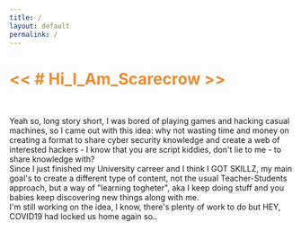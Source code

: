 ```yaml
---
title: /
layout: default
permalink: /
---
```


<h1 style="color:#e78d32"><< # Hi_I_Am_Scarecrow >></h1><br>
<p>Yeah so, long story short, I was bored of playing games and hacking casual machines, so I came out with this idea: why not wasting time and money on creating a format to share cyber security knowledge and create a web of interested hackers - I know that you are script kiddies, don't lie to me - to share knowledge with?<br>
Since I just finished my University carreer and I think I GOT SKILLZ, my main goal's to create a different type of content, not the usual Teacher-Students approach, but a way of "learning togheter", aka I keep doing stuff and you babies keep discovering new things along with me.<br>I'm still working on the idea, I know, there's plenty of work to do but HEY, COVID19 had locked us home again so..</p>


